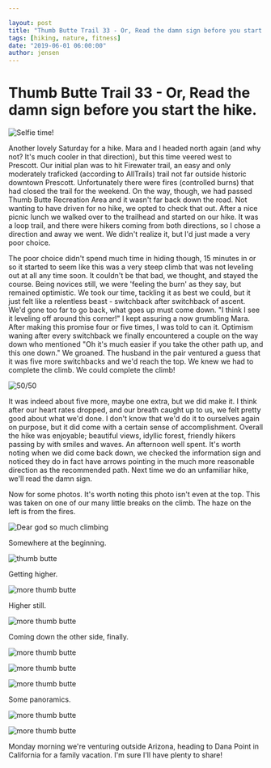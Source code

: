 ```yaml
---

layout: post
title: "Thumb Butte Trail 33 - Or, Read the damn sign before you start the hike."
tags: [hiking, nature, fitness]
date: "2019-06-01 06:00:00"
author: jensen
---
```


# Thumb Butte Trail 33 - Or, Read the damn sign before you start the hike.

![Selfie time!](/images/tb33/thumb_butte_01.jpg)

Another lovely Saturday for a hike. Mara and I headed north again (and why not? It's much cooler in that direction), but this time veered west to Prescott. Our initial plan was to hit Firewater trail, an easy and only moderately traficked (according to AllTrails) trail not far outside historic downtown Prescott. Unfortunately there were fires (controlled burns) that had closed the trail for the weekend. On the way, though, we had passed Thumb Butte Recreation Area and it wasn't far back down the road. Not wanting to have driven for no hike, we opted to check that out. After a nice picnic lunch we walked over to the trailhead and started on our hike. It was a loop trail, and there were hikers coming from both directions, so I chose a direction and away we went. We didn't realize it, but I'd just made a very poor choice.

The poor choice didn't spend much time in hiding though, 15 minutes in or so it started to seem like this was a very steep climb that was not leveling out at all any time soon. It couldn't be that bad, we thought, and stayed the course. Being novices still, we were 'feeling the burn' as they say, but remained optimistic. We took our time, tackling it as best we could, but it just felt like a relentless beast - switchback after switchback of ascent. We'd gone too far to go back, what goes up must come down. "I think I see it leveling off around this corner!" I kept assuring a now grumbling Mara. After making this promise four or five times, I was told to can it. Optimism waning after every switchback we finally encountered a couple on the way down who mentioned "Oh it's much easier if you take the other path up, and this one down." We groaned. The husband in the pair ventured a guess that it was five more switchbacks and we'd reach the top. We knew we had to complete the climb. We could complete the climb!

![50/50](/images/tb33/thumb_butte_10.jpg)

It was indeed about five more, maybe one extra, but we did make it. I think after our heart rates dropped, and our breath caught up to us, we felt pretty good about what we'd done. I don't know that we'd do it to ourselves again on purpose, but it did come with a certain sense of accomplishment. Overall the hike was enjoyable; beautiful views, idyllic forest, friendly hikers passing by with smiles and waves. An afternoon well spent. It's worth noting when we did come back down, we checked the information sign and noticed they do in fact have arrows pointing in the much more reasonable direction as the recommended path. Next time we do an unfamiliar hike, we'll read the damn sign.

Now for some photos. It's worth noting this photo isn't even at the top. This was taken on one of our many little breaks on the climb. The haze on the left is from the fires.

![Dear god so much climbing](/images/tb33/thumb_butte_02.jpg)

Somewhere at the beginning.

![thumb butte](/images/tb33/thumb_butte_03.jpg)

Getting higher.

![more thumb butte](/images/tb33/thumb_butte_04.jpg)

Higher still.

![more thumb butte](/images/tb33/thumb_butte_05.jpg)

Coming down the other side, finally.

![more thumb butte](/images/tb33/thumb_butte_06.jpg)

![more thumb butte](/images/tb33/thumb_butte_07.jpg)

![more thumb butte](/images/tb33/thumb_butte_08.jpg)

Some panoramics. 

![more thumb butte](/images/tb33/thumb_butte_pan_01.jpg)

![more thumb butte](/images/tb33/thumb_butte_pan_02.jpg)

Monday morning we're venturing outside Arizona, heading to Dana Point in California for a family vacation. I'm sure I'll have plenty to share!



